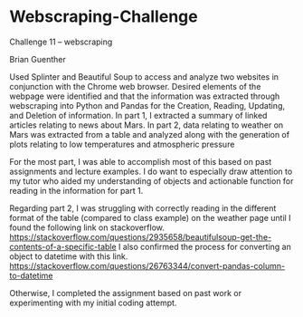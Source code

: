 # Webscraping-Challenge
Challenge 11 – webscraping

Brian Guenther

Used Splinter and Beautiful Soup to access and analyze two websites in conjunction with the Chrome web browser.  Desired elements of the webpage were identified and that the information was extracted through webscraping into Python and Pandas for the Creation, Reading, Updating, and Deletion of information.  In part 1, I extracted a summary of linked articles relating to news about Mars.  In part 2, data relating to weather on Mars was extracted from a table and analyzed along with the generation of plots relating to low temperatures and atmospheric pressure

For the most part, I was able to accomplish most of this based on past assignments and lecture examples.  I do want to especially draw attention to my tutor who aided my understanding of objects and actionable function for reading in the information for part 1.

Regarding part 2,  I was struggling with correctly reading in the  different format of the table (compared to class example) on the weather page until I found the following link on stackoverflow.
https://stackoverflow.com/questions/2935658/beautifulsoup-get-the-contents-of-a-specific-table 
I also confirmed the process for converting an object to datetime with this link.
https://stackoverflow.com/questions/26763344/convert-pandas-column-to-datetime 

Otherwise, I completed the assignment based on past work or experimenting with my initial coding attempt.
